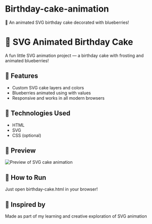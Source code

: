 # Birthday-cake-animation
🎉 An animated SVG birthday cake decorated with blueberries! 
# 🎂 SVG Animated Birthday Cake

A fun little SVG animation project — a birthday cake with frosting and animated blueberries!

## 🧁 Features
- Custom SVG cake layers and colors
- Blueberries animated using <animate> with values
- Responsive and works in all modern browsers

## 🌈 Technologies Used
- HTML
- SVG
- CSS (optional)

## 🚀 Preview
![Preview of SVG cake animation](cakeimage.jpg)

## 📁 How to Run
Just open birthday-cake.html in your browser!

## 🎁 Inspired by
Made as part of my learning and creative exploration of SVG animation
